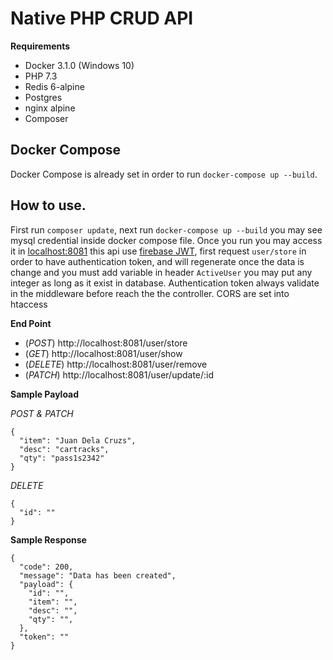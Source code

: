 # Native PHP CRUD API

**Requirements**
- Docker 3.1.0 (Windows 10)
- PHP 7.3
- Redis 6-alpine
- Postgres
- nginx alpine
- Composer
## Docker Compose
Docker Compose is already set in order to run ``docker-compose up --build``.

## How to use.

First run ``composer update``, next run ``docker-compose up --build`` you may see mysql credential inside docker compose file. Once you run you may access it in [localhost:8081](http://localhost:8081/) this api use [firebase JWT](https://github.com/firebase/php-jwt), first request ``user/store`` in order to have authentication token, and will regenerate once the data is change and you must add variable in header ``ActiveUser`` you may put any integer as long as it exist in database. Authentication token always validate in the middleware before reach the the controller. CORS are set into htaccess

**End Point**
- (*POST*) http://localhost:8081/user/store 
- (*GET*) http://localhost:8081/user/show
- (*DELETE*) http://localhost:8081/user/remove
- (*PATCH*) http://localhost:8081/user/update/:id

**Sample Payload**

*POST & PATCH*

	{
	  "item": "Juan Dela Cruzs",
	  "desc": "cartracks",
	  "qty": "pass1s2342"
	}
*DELETE*

    {
      "id": ""
    }

**Sample Response**

	{
	  "code": 200,
	  "message": "Data has been created",
	  "payload": {
	    "id": "",
	    "item": "",
	    "desc": "",
	    "qty": "",
	  },
	  "token": ""
	}

